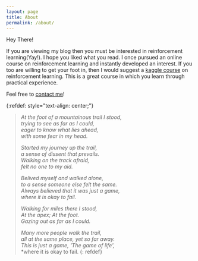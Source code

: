 ```yaml
---
layout: page
title: About
permalink: /about/
---
```


Hey There!

If you are viewing my blog then you must be interested in reinforcement learning(Yay!). I hope you liked what you read. I once pursued an online course on reinforcement learning and instantly developed an interest. If you too are willing to get your foot in, then I would suggest a [kaggle course][kaggle-course] on reinforcement learning. This is a great course in which you learn through practical experience.

Feel free to [contact me](mailto:coder_g@pm.me "Email")!

{:refdef: style="text-align: center;"}

>*At the foot of a mountainous trail I stood,*  
*trying to see as far as I could,*  
*eager to know what lies ahead,*  
*with some fear in my head.*  
>
>*Started my journey up the trail,*  
*a sense of dissent that prevails.*  
*Walking on the track afraid,*  
*felt no one to my aid.*  
>
>*Belived myself and walked alone,*  
*to a sense someone else felt the same.*  
*Always believed that it was just a game,*  
*where it is okay to fail.*  
>
>*Walking for miles there I stood,*  
*At the apex; At the foot.*  
*Gazing out as far as I could.*  
>
>*Many more people walk the trail,*  
*all at the same place, yet so far away.*  
*This is just a game, 'The game of life',*  
*where it is okay to fail.
{: refdef}


[kaggle-course]: https://www.kaggle.com/learn/intro-to-game-ai-and-reinforcement-learning "Intro to Game AI and Reinforcement Learning"
